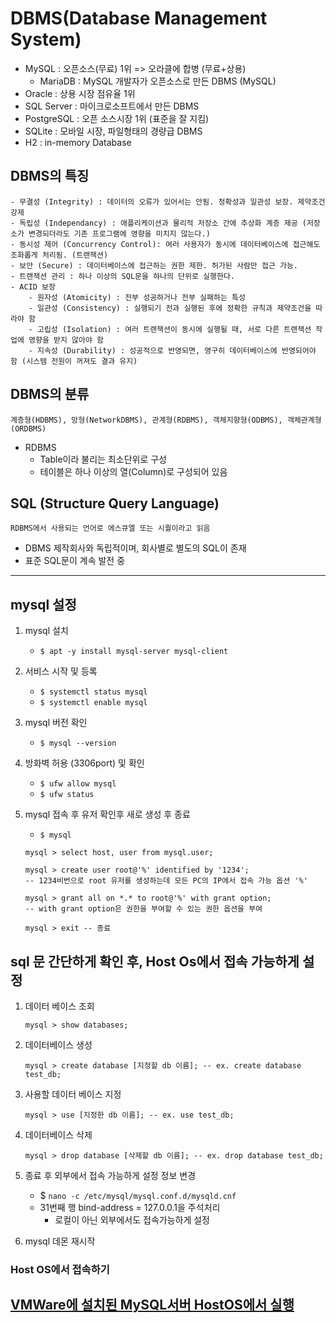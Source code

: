# DBMS(Database Management System)

- MySQL : 오픈소스(무료) 1위 => 오라클에 합병 (무료+상용)
    - MariaDB : MySQL 개발자가 오픈소스로 만든 DBMS (MySQL)
- Oracle : 상용 시장 점유율 1위
- SQL Server : 마이크로소프트에서 만든 DBMS
- PostgreSQL : 오픈 소스시장 1위 (표준을 잘 지킴)
- SQLite : 모바일 시장, 파일형태의 경량급 DBMS
- H2 : in-memory Database

## DBMS의 특징
    - 무결성 (Integrity) : 데이터의 오류가 있어서는 안됨. 정확성과 일관성 보장. 제약조건 강제
    - 독립성 (Independancy) : 애플리케이션과 물리적 저장소 간에 추상화 계층 제공 (저장소가 변경되더라도 기존 프로그램에 영향을 미치지 않는다.)
    - 동시성 제어 (Concurrency Control): 여러 사용자가 동시에 데이터베이스에 접근해도 조화롭게 처리됨. (트랜잭션)
    - 보안 (Secure) : 데이터베이스에 접근하는 권한 제한. 허가된 사람만 접근 가능.
    - 트랜잭션 관리 : 하나 이상의 SQL문을 하나의 단위로 실행한다.
    - ACID 보장
        - 원자성 (Atomicity) : 전부 성공하거나 전부 실패하는 특성
        - 일관성 (Consistency) : 실행되기 전과 실행된 후에 정확한 규칙과 제약조건을 따라야 함
        - 고립성 (Isolation) : 여러 트랜잭션이 동시에 실행될 때, 서로 다른 트랜잭션 작업에 영향을 받지 않아야 함
        - 지속성 (Durability) : 성공적으로 반영되면, 영구히 데이터베이스에 반영되어야 함 (시스템 전원이 꺼져도 결과 유지)

## DBMS의 분류
`계층형(HDBMS), 망형(NetworkDBMS), 관계형(RDBMS), 객체지향형(ODBMS), 객체관계형(ORDBMS)`

- RDBMS
    - Table이라 불리는 최소단위로 구성
    - 테이블은 하나 이상의 열(Column)로 구성되어 있음

## SQL (Structure Query Language)
`RDBMS에서 사용되는 언어로 에스큐엘 또는 시퀄이라고 읽음`

- DBMS 제작회사와 독립적이며, 회사별로 별도의 SQL이 존재
- 표준 SQL문이 계속 발전 중

------
## mysql 설정
1. mysql 설치
    - `$ apt -y install mysql-server mysql-client`

2. 서비스 시작 및 등록
    - `$ systemctl status mysql`
    - `$ systemctl enable mysql`

3. mysql 버전 확인
    - `$ mysql --version`

4. 방화벽 허용 (3306port) 및 확인
    - `$ ufw allow mysql`
    - `$ ufw status`

5. mysql 접속 후 유저 확인후 새로 생성 후 종료
    - `$ mysql`
    ```
    mysql > select host, user from mysql.user;

    mysql > create user root@'%' identified by '1234'; 
    -- 1234비번으로 root 유저를 생성하는데 모든 PC의 IP에서 접속 가능 옵션 '%'

    mysql > grant all on *.* to root@'%' with grant option;
    -- with grant option은 권한을 부여할 수 있는 권한 옵션을 부여

    mysql > exit -- 종료
    ```

## sql 문 간단하게 확인 후, Host Os에서 접속 가능하게 설정
1. 데이터 베이스 조회
    ```
    mysql > show databases;
    ```
    
2. 데이터베이스 생성
    ```
    mysql > create database [지정할 db 이름]; -- ex. create database test_db;
    ```

3. 사용할 데이터 베이스 지정
    ```
    mysql > use [지정한 db 이름]; -- ex. use test_db;
    ```

4. 데이터베이스 삭제
    ```
    mysql > drop database [삭제할 db 이름]; -- ex. drop database test_db;
    ```

5. 종료 후 외부에서 접속 가능하게 설정 정보 변경
    - $ `nano -c /etc/mysql/mysql.conf.d/mysqld.cnf`
    - 31번째 행 bind-address = 127.0.0.1을 주석처리
        - 로컬이 아닌 외부에서도 접속가능하게 설정

6. mysql 데몬 재시작

### Host OS에서 접속하기
<a href="https://blog.naver.com/ool9898/223278111964">VMWare에 설치된 MySQL서버 HostOS에서 실행</a>
---